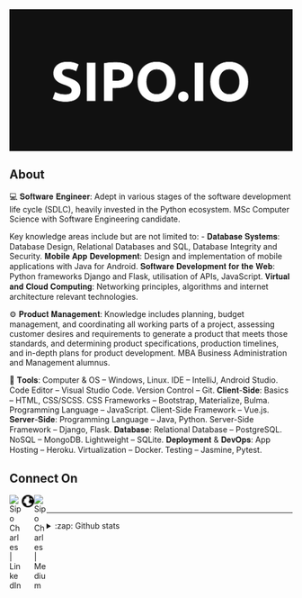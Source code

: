 <img align = "center" src = "img/domain.png">

<h2>About</h2>

<p>💻 𝐒𝐨𝐟𝐭𝐰𝐚𝐫𝐞 𝐄𝐧𝐠𝐢𝐧𝐞𝐞𝐫: Adept in various stages of the software development life cycle (SDLC), heavily invested in the Python ecosystem. MSc Computer Science with Software Engineering candidate.</p>

<p>Key knowledge areas include but are not limited to: -
𝐃𝐚𝐭𝐚𝐛𝐚𝐬𝐞 𝐒𝐲𝐬𝐭𝐞𝐦𝐬: Database Design, Relational Databases and SQL, Database Integrity and Security.
𝐌𝐨𝐛𝐢𝐥𝐞 𝐀𝐩𝐩 𝐃𝐞𝐯𝐞𝐥𝐨𝐩𝐦𝐞𝐧𝐭: Design and implementation of mobile applications with Java for Android.
𝐒𝐨𝐟𝐭𝐰𝐚𝐫𝐞 𝐃𝐞𝐯𝐞𝐥𝐨𝐩𝐦𝐞𝐧𝐭 𝐟𝐨𝐫 𝐭𝐡𝐞 𝐖𝐞𝐛: Python frameworks Django and Flask, utilisation of APIs, JavaScript.
𝐕𝐢𝐫𝐭𝐮𝐚𝐥 𝐚𝐧𝐝 𝐂𝐥𝐨𝐮𝐝 𝐂𝐨𝐦𝐩𝐮𝐭𝐢𝐧𝐠: Networking principles, algorithms and internet architecture relevant technologies.</p>

<p>⚙️ 𝐏𝐫𝐨𝐝𝐮𝐜𝐭 𝐌𝐚𝐧𝐚𝐠𝐞𝐦𝐞𝐧𝐭: Knowledge includes planning, budget management, and coordinating all working 
parts of a project, assessing customer desires and requirements to generate a product that meets those 
standards, and determining product specifications, production timelines, and in-depth plans for product 
development. MBA Business Administration and Management alumnus.</p>


<p>🚀 𝐓𝐨𝐨𝐥𝐬: Computer & OS – Windows, Linux. IDE – IntelliJ, Android Studio. Code Editor – Visual Studio Code. 
Version Control – Git. 𝐂𝐥𝐢𝐞𝐧𝐭-𝐒𝐢𝐝𝐞: Basics – HTML, CSS/SCSS. CSS Frameworks – Bootstrap, Materialize, Bulma. 
Programming Language – JavaScript. Client-Side Framework – Vue.js. 
𝐒𝐞𝐫𝐯𝐞𝐫-𝐒𝐢𝐝𝐞: Programming Language – Java, Python. Server-Side Framework – Django, Flask. 
𝐃𝐚𝐭𝐚𝐛𝐚𝐬𝐞: Relational Database – PostgreSQL. NoSQL – MongoDB. Lightweight – SQLite. 
𝐃𝐞𝐩𝐥𝐨𝐲𝐦𝐞𝐧𝐭 & 𝐃𝐞𝐯𝐎𝐩𝐬: App Hosting – Heroku. Virtualization – Docker. Testing – Jasmine, Pytest.</p>

<h2>Connect On</h2>

[<img align="left" alt="Sipo Charles | LinkedIn" width="22px" src="https://cdn.jsdelivr.net/npm/simple-icons@v3/icons/linkedin.svg" />][linkedin]
[<img align="left" alt="sipo.io" width="22px" src="https://raw.githubusercontent.com/iconic/open-iconic/master/svg/globe.svg" />][website]
[<img align="left" alt="Sipo Charles | Medium" width="22px" src="https://cdn.jsdelivr.net/npm/simple-icons@v3/icons/medium.svg" />][medium]
<br />

---

<details>
    <summary>:zap: Github stats</summary>
    <img align="left" alt="sipostudent's Github Stats" src="https://github-readme-stats.vercel.app/api?username=sipostudent&count_private=true&hide=issues,contribs&show_icons=true&hide_border=true" />
</details>

[website]: https://www.sipo.io/
[medium]: https://medium.com/@sipocharles18
[linkedin]: https://www.linkedin.com/in/sipo-cyrus-charles/
